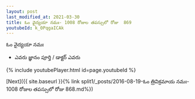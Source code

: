 ```yaml
---
layout: post
last_modified_at: 2021-03-30
title: ఓం వైద్యయా నమః- 1008 రోజుల తపస్సులో రోజు  869
youtubeId: k_0PqgaICAk
---
```

 
 
 ఓం వైద్యయా నమః  
 
 -  ఎవరు జ్ఞానం పూర్తి / డాక్టర్ ఎవరు 
 
  
 
  
 
 
 
 
 
 


{% include youtubePlayer.html id=page.youtubeId %}
 
[Next]({{ site.baseurl }}{% link  split1/_posts/2016-08-19-ఓం త్రివిక్రమాయ నమః- 1008 రోజుల తపస్సులో రోజు  868.md%})
 
